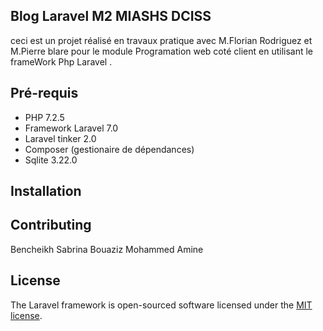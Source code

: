 
## Blog Laravel M2 MIASHS DCISS

ceci est un projet réalisé en travaux pratique avec M.Florian Rodriguez et M.Pierre blare pour le module Programation web coté client en utilisant le frameWork Php Laravel .

## Pré-requis

* PHP 7.2.5
* Framework Laravel 7.0
* Laravel tinker 2.0
* Composer (gestionaire de dépendances) 
* Sqlite 3.22.0

## Installation





## Contributing
Bencheikh Sabrina 
Bouaziz Mohammed Amine 

## License

The Laravel framework is open-sourced software licensed under the [MIT license](https://opensource.org/licenses/MIT).
